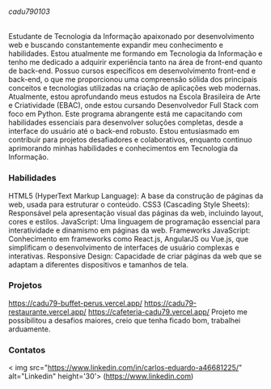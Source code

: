 ###### cadu790103
Estudante de Tecnologia da Informação apaixonado por desenvolvimento web e buscando constantemente expandir meu conhecimento e habilidades. Estou atualmente me formando em Tecnologia da Informação e tenho me dedicado a adquirir experiência tanto na área de front-end quanto de back-end.
Possuo cursos específicos em desenvolvimento front-end e back-end, o que me proporcionou uma compreensão sólida dos principais conceitos e tecnologias utilizadas na criação de aplicações web modernas.
Atualmente, estou aprofundando meus estudos na Escola Brasileira de Arte e Criatividade (EBAC), onde estou cursando Desenvolvedor Full Stack com foco em Python. Este programa abrangente está me capacitando com habilidades essenciais para desenvolver soluções completas, desde a interface do usuário até o back-end robusto.
Estou entusiasmado em contribuir para projetos desafiadores e colaborativos, enquanto continuo aprimorando minhas habilidades e conhecimentos em Tecnologia da Informação.

### Habilidades
HTML5 (HyperText Markup Language): A base da construção de páginas da web, usada para estruturar o conteúdo.
CSS3 (Cascading Style Sheets): Responsável pela apresentação visual das páginas da web, incluindo layout, cores e estilos.
JavaScript: Uma linguagem de programação essencial para interatividade e dinamismo em páginas da web.
Frameworks JavaScript: Conhecimento em frameworks como React.js, AngularJS ou Vue.js, que simplificam o desenvolvimento de interfaces de usuário complexas e interativas.
Responsive Design: Capacidade de criar páginas da web que se adaptam a diferentes dispositivos e tamanhos de tela.

### Projetos
https://cadu79-buffet-perus.vercel.app/
https://cadu79-restaurante.vercel.app/
https://cafeteria-cadu79.vercel.app/
Projeto me possibilitou a desafios maiores, creio que tenha ficado bom, trabalhei arduamente.


### Contatos
< img src="https://www.linkedin.com/in/carlos-eduardo-a46681225/" alt="Linkedin" height='30'> (https://www.linkedin.com)
